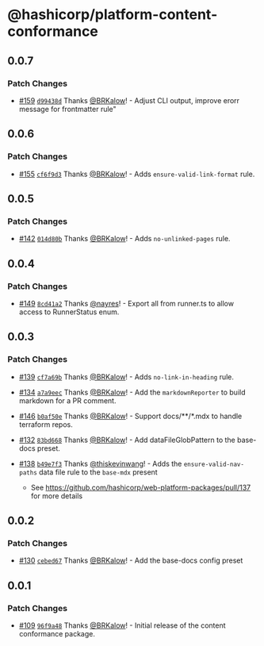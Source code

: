 # @hashicorp/platform-content-conformance

## 0.0.7

### Patch Changes

- [#159](https://github.com/hashicorp/web-platform-packages/pull/159) [`d99438d`](https://github.com/hashicorp/web-platform-packages/commit/d99438dccbede772bf3bccfd08bd141d4278bfac) Thanks [@BRKalow](https://github.com/BRKalow)! - Adjust CLI output, improve erorr message for frontmatter rule"

## 0.0.6

### Patch Changes

- [#155](https://github.com/hashicorp/web-platform-packages/pull/155) [`cf6f9d3`](https://github.com/hashicorp/web-platform-packages/commit/cf6f9d33ab64464539625bbf5b71c28c4901d8da) Thanks [@BRKalow](https://github.com/BRKalow)! - Adds `ensure-valid-link-format` rule.

## 0.0.5

### Patch Changes

- [#142](https://github.com/hashicorp/web-platform-packages/pull/142) [`014d80b`](https://github.com/hashicorp/web-platform-packages/commit/014d80bc45046d5ceaefdc131f4cca70110ca888) Thanks [@BRKalow](https://github.com/BRKalow)! - Adds `no-unlinked-pages` rule.

## 0.0.4

### Patch Changes

- [#149](https://github.com/hashicorp/web-platform-packages/pull/149) [`8cd41a2`](https://github.com/hashicorp/web-platform-packages/commit/8cd41a210d84ed2aec1b13ca0f49ac43a38c0e07) Thanks [@nayres](https://github.com/nayres)! - Export all from runner.ts to allow access to RunnerStatus enum.

## 0.0.3

### Patch Changes

- [#139](https://github.com/hashicorp/web-platform-packages/pull/139) [`cf7a69b`](https://github.com/hashicorp/web-platform-packages/commit/cf7a69b6db8d607a9e1b73464f191828cbb61c64) Thanks [@BRKalow](https://github.com/BRKalow)! - Adds `no-link-in-heading` rule.

* [#134](https://github.com/hashicorp/web-platform-packages/pull/134) [`a7a9eec`](https://github.com/hashicorp/web-platform-packages/commit/a7a9eec6e6afbf5535ce33ba643cd0dcd09ceea3) Thanks [@BRKalow](https://github.com/BRKalow)! - Add the `markdownReporter` to build markdown for a PR comment.

- [#146](https://github.com/hashicorp/web-platform-packages/pull/146) [`b0af50e`](https://github.com/hashicorp/web-platform-packages/commit/b0af50e1a5172bc3a0b3584e71c4e97ed7942e75) Thanks [@BRKalow](https://github.com/BRKalow)! - Support docs/\*\*/\*.mdx to handle terraform repos.

* [#132](https://github.com/hashicorp/web-platform-packages/pull/132) [`83bd668`](https://github.com/hashicorp/web-platform-packages/commit/83bd668b5a005b42a8a48d24e0961f40d0ae8222) Thanks [@BRKalow](https://github.com/BRKalow)! - Add dataFileGlobPattern to the base-docs preset.

- [#138](https://github.com/hashicorp/web-platform-packages/pull/138) [`b49e7f3`](https://github.com/hashicorp/web-platform-packages/commit/b49e7f3b81311d42f75ad7276b0f91d9a65420c2) Thanks [@thiskevinwang](https://github.com/thiskevinwang)! - Adds the `ensure-valid-nav-paths` data file rule to the `base-mdx` present

  - See https://github.com/hashicorp/web-platform-packages/pull/137 for more details

## 0.0.2

### Patch Changes

- [#130](https://github.com/hashicorp/web-platform-packages/pull/130) [`cebed67`](https://github.com/hashicorp/web-platform-packages/commit/cebed679a4f5804c163ad944a8ae5da9b6adb429) Thanks [@BRKalow](https://github.com/BRKalow)! - Add the base-docs config preset

## 0.0.1

### Patch Changes

- [#109](https://github.com/hashicorp/web-platform-packages/pull/109) [`96f9a48`](https://github.com/hashicorp/web-platform-packages/commit/96f9a48adada9510a8f2ac9c1ab98f40909ba9b4) Thanks [@BRKalow](https://github.com/BRKalow)! - Initial release of the content conformance package.

